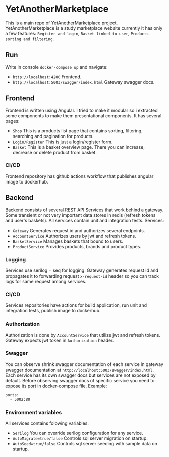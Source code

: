 # YetAnotherMarketplace
This is a main repo of YetAnotherMarketplace project. YetAnotherMarketplace is a study marketplace website currently it has only a few features: `Register and login`, `Basket linked to user`, `Products sorting and filtering`.

## Run
Write in console `docker-compose up` and navigate:
- `http://localhost:4200` Frontend.
- `http://localhost:5003/swagger/index.html` Gateway swagger docs.

## Frontend
Frontend is written using Angular. I tried to make it modular so i extracted some components to make them presentational components. It has several pages:
- `Shop` This is a products list page that contains sorting, filtering, searching and pagination for products.
- `Login/Register` This is just a login/register form.
- `Basket` This is a basket overview page. There you can increase, decrease or delete product from basket.

### CI/CD
Frontend repository has github actions workflow that publishes angular image to dockerhub.

## Backend
Backend consists of several REST API Services that work behind a gateway. Some transient or not very important data stores in redis (refresh tokens and user's baskets). All services contain unit and integration tests. Services:
- `Gateway` Generates request id and authorizes several endpoints.
- `AccountService` Authorizes users by jwt and refresh tokens.
- `BasketService` Manages baskets that bound to users.
- `ProductService` Provides products, brands and product types.

### Logging
Services use serilog + seq for logging. Gateway generates request id and propagates it to forwarding request `x-request-id` header so you can track logs for same request among services.

### CI/CD
Services repositories have actions for build application, run unit and integration tests, publish image to dockerhub.

### Authorization
Authorization is done by `AccountService` that utilize jwt and refresh tokens. Gateway expects jwt token in `Authorization` header.

### Swagger
You can observe shrink swagger documentation of each service in gateway swagger documentation at `http://localhost:5003/swagger/index.html`. Each service has its own swagger docs but services are not exposed by default. Before observing swagger docs of specific service you need to expose its port in docker-compose file. Example:
```
ports:
  - 5002:80
```

### Environment variables
All services contains folowing variables:
- `Serilog` You can override serilog configuration for any service.
- `AutoMigrate=true/false` Controls sql server migration on startup.
- `AutoSeed=true/false` Controls sql server seeding with sample data on startup.